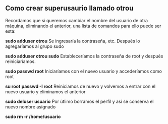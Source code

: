 ## Como crear superusaurio llamado otrou

Recordamos que si queremos cambiar el nombre del usuario de otra máquina, eliminando el anterior, una lista de comandos para ello puede ser esta:

**sudo adduser otrou**
  Se ingresaría la contraseña, etc. Después lo agregaríamos al grupo sudo

**sudo adduser otrou sudo**
  Estableceríamos la contraseña de root y después reiniciaríamos.

**sudo passwd root**
  Iniciaríamos con el nuevo usuario y accederíamos como root

**su root**
**passwd -l root**
  Reiniciamos de nuevo y volvemos a entrar con el nuevo usuario y eliminamos el anterior

**sudo deluser usuario**
  Por útlimo borramos el perfil y así se conserva el nuevo nombre asignado

**sudo rm -r /home/usuario**
